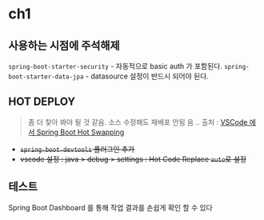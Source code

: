# ch1

## 사용하는 시점에 주석해제

`spring-boot-starter-security` - 자동적으로 basic auth 가 포함된다.
`spring-boot-starter-data-jpa` - datasource 설정이 반드시 되어야 된다.

## HOT DEPLOY

> 좀 더 찾아 봐야 될 것 같음. 소스 수정해도 재배포 안됨 음 ..
> 출처 : [VSCode 에서 Spring Boot Hot Swapping](https://velog.io/@nonz/VSCode-%EC%97%90%EC%84%9C-Spring-Boot-Hot-Swapping)

- ~~`spring-boot-devtools` 플러그인 추가~~
- ~~vscode 설정 : java > debug > settings : Hot Code Replace `auto`로 설정~~

## 테스트

Spring Boot Dashboard 를 통해 작업 결과를 손쉽게 확인 할 수 있다
